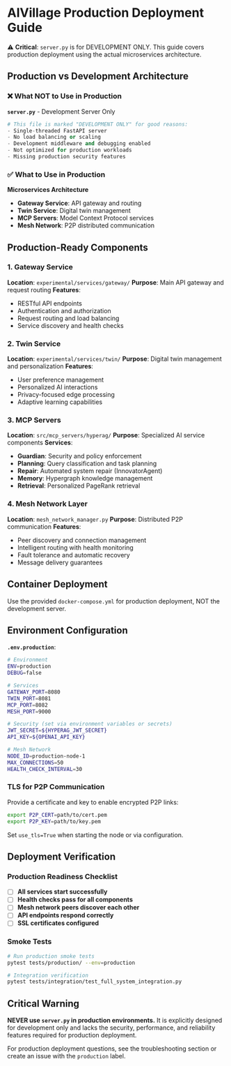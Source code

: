 # AIVillage Production Deployment Guide

⚠️ **Critical**: `server.py` is for DEVELOPMENT ONLY. This guide covers production deployment using the actual microservices architecture.

## Production vs Development Architecture

### ❌ **What NOT to Use in Production**

**`server.py`** - Development Server Only
```python
# This file is marked "DEVELOPMENT ONLY" for good reasons:
- Single-threaded FastAPI server
- No load balancing or scaling
- Development middleware and debugging enabled
- Not optimized for production workloads
- Missing production security features
```

### ✅ **What to Use in Production**

**Microservices Architecture**
- **Gateway Service**: API gateway and routing
- **Twin Service**: Digital twin management
- **MCP Servers**: Model Context Protocol services
- **Mesh Network**: P2P distributed communication

## Production-Ready Components

### 1. **Gateway Service**
**Location**: `experimental/services/gateway/`
**Purpose**: Main API gateway and request routing
**Features**:
- RESTful API endpoints
- Authentication and authorization
- Request routing and load balancing
- Service discovery and health checks

### 2. **Twin Service**
**Location**: `experimental/services/twin/`
**Purpose**: Digital twin management and personalization
**Features**:
- User preference management
- Personalized AI interactions
- Privacy-focused edge processing
- Adaptive learning capabilities

### 3. **MCP Servers**
**Location**: `src/mcp_servers/hyperag/`
**Purpose**: Specialized AI service components
**Services**:
- **Guardian**: Security and policy enforcement
- **Planning**: Query classification and task planning
- **Repair**: Automated system repair (InnovatorAgent)
- **Memory**: Hypergraph knowledge management
- **Retrieval**: Personalized PageRank retrieval

### 4. **Mesh Network Layer**
**Location**: `mesh_network_manager.py`
**Purpose**: Distributed P2P communication
**Features**:
- Peer discovery and connection management
- Intelligent routing with health monitoring
- Fault tolerance and automatic recovery
- Message delivery guarantees

## Container Deployment

Use the provided `docker-compose.yml` for production deployment, NOT the development server.

## Environment Configuration

**`.env.production`**:
```bash
# Environment
ENV=production
DEBUG=false

# Services
GATEWAY_PORT=8080
TWIN_PORT=8081
MCP_PORT=8082
MESH_PORT=9000

# Security (set via environment variables or secrets)
JWT_SECRET=${HYPERAG_JWT_SECRET}
API_KEY=${OPENAI_API_KEY}

# Mesh Network
NODE_ID=production-node-1
MAX_CONNECTIONS=50
HEALTH_CHECK_INTERVAL=30
```

### TLS for P2P Communication

Provide a certificate and key to enable encrypted P2P links:

```bash
export P2P_CERT=path/to/cert.pem
export P2P_KEY=path/to/key.pem
```

Set `use_tls=True` when starting the node or via configuration.

## Deployment Verification

### **Production Readiness Checklist**

- [ ] **All services start successfully**
- [ ] **Health checks pass for all components**
- [ ] **Mesh network peers discover each other**
- [ ] **API endpoints respond correctly**
- [ ] **SSL certificates configured**

### **Smoke Tests**

```bash
# Run production smoke tests
pytest tests/production/ --env=production

# Integration verification
pytest tests/integration/test_full_system_integration.py
```

## Critical Warning

**NEVER use `server.py` in production environments.** It is explicitly designed for development only and lacks the security, performance, and reliability features required for production deployment.

For production deployment questions, see the troubleshooting section or create an issue with the `production` label.
